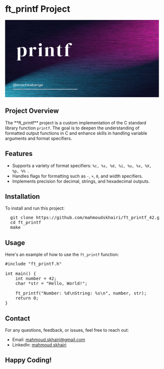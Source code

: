# ft_printf Project

<!-- HTML for the image (replace with an actual path or URL) -->
<img src="printf_2.png" alt="Libft Logo" style="max-width: 100%; height: auto;">

## Project Overview

<p>
The **ft_printf** project is a custom implementation of the C standard library function <code>printf</code>. The goal is to deepen the understanding of formatted output functions in C and enhance skills in handling variable arguments and format specifiers.
</p>

## Features

<ul>
  <li>Supports a variety of format specifiers: <code>%c, %s, %d, %i, %u, %x, %X, %p, %% </code>.</li>
  <li>Handles flags for formatting such as <code>-</code>, <code>+</code>, <code>0</code>, and width specifiers.</li>
  <li>Implements precision for decimal, strings, and hexadecimal outputs.</li>
</ul>

## Installation

<p>To install and run this project:</p>

<pre>
  git clone https://github.com/mahmoudskhairi/ft_printf_42.git
  cd ft_printf
  make
</pre>

## Usage

<p>Here's an example of how to use the <code>ft_printf</code> function:</p>

<pre>
#include "ft_printf.h"

int main() {
    int number = 42;
    char *str = "Hello, World!";
    
    ft_printf("Number: %d\nString: %s\n", number, str);
    return 0;
}
</pre>

<h2 id="contact">Contact</h2>
<p>For any questions, feedback, or issues, feel free to reach out:</p>
<ul>
  <li>Email: <a href="mailto:mahmoud.skhairi@gmail.com">mahmoud.skhairi@gmail.com</a></li>
  <li>LinkedIn: <a href="https://www.linkedin.com/in/mahmoud-skhairi" target="_blank">mahmoud skhairi</a></li>
</ul>

<h2>Happy Coding!</h2>
